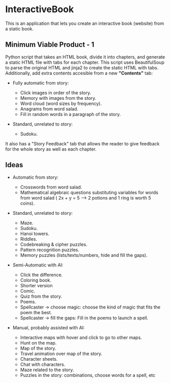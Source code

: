# InteractiveBook
This is an application that lets you create an interactive book (website) from a static book.
## Minimum Viable Product - 1
Python script that takes an HTML book, divide it into chapters, and generate a static HTML file with tabs for each chapter. This script uses BeautifulSoup to parse the original HTML and jinja2 to create the static HTML with tabs. Additionally, add extra contents accesible from a new __"Contents"__ tab:
- Fully automatic from story:
    - Click images in order of the story.
    - Memory with images from the story.
    - Word cloud (word sizes by frequency).
    - Anagrams from word salad.
    - Fill in random words in a paragraph of the story.

- Standard, unrelated to story:
    - Sudoku.

It also has a "Story Feedback" tab that allows the reader to give feedback for the whole story as well as each chapter.

## Ideas
- Automatic from story:
    - Crosswords from word salad.
    - Mathematical algebraic questions substituting variables for words from word salad ( 2x + y = 5 --> 2 potions and 1 ring is worth 5 coins).

- Standard, unrelated to story:
    - Maze.
    - Sudoku.
    - Hanoi towers.
    - Riddles.
    - Codebreaking & cipher puzzles.
    - Pattern recognition puzzles.
    - Memory puzzles (lists/texts/numbers, hide and fill the gaps).
    

- Semi-Automatic with AI:
    - Click the difference.
    - Coloring book.
    - Shorter version
    - Comic.
    - Quiz from the story.
    - Poems.
    - Spellcaster -> choose magic: choose the kind of magic that fits the poem the best.
    - Spellcaster -> fill the gaps: Fill in the poems to launch a spell.
    
- Manual, probably assisted with AI:
    - Interactive maps with hover and click to go to other maps.
    - Hunt on the map.
    - Map of the story.
    - Travel animation over map of the story.
    - Character sheets.
    - Chat with characters.
    - Maze related to the story.
    - Puzzles in the story: combinations, choose words for a spell, etc
    
